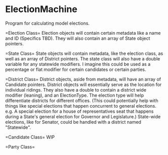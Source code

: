 # ElectionMachine
Program for calculating model elections. 

=Election Class=
Election objects will contain certain metadata like a name and ID (Specifics TBD).
They will also contain an array of State object pointers. 

=State Class=
State objects will contain metadata, like the election class, as well as an array of District pointers. The state class will also have a double variable for any statewide modifiers. I imagine this could be used as a percentage or flat modifier for certain candidates or certain parties.

=District Class=
District objects, aside from metadata, will have an array of Candidate pointers. District objects will essentially serve as the location for individual ridings. They also have a double to contain a district wide modifier (leaning), and an ElectionType. The election type will help differentiate districts for different offices. (This could potentially help with things like special elections that happen concurrent to general elections. e.g. A special election for a house of representatives seat that happens during a State's general election for Governor and Legislature.) State-wide elections, like for Senator, could be handled with a district named "Statewide". 

=Candidate Class=
WIP

=Party Class=
